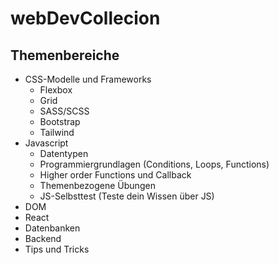 # webDevCollecion

## Themenbereiche

- CSS-Modelle und Frameworks
  - Flexbox
  - Grid
  - SASS/SCSS
  - Bootstrap
  - Tailwind
- Javascript
  - Datentypen
  - Programmiergrundlagen (Conditions, Loops, Functions)
  - Higher order Functions und Callback
  - Themenbezogene Übungen
  - JS-Selbsttest (Teste dein Wissen über JS)
- DOM
- React
- Datenbanken
- Backend
- Tips und Tricks
